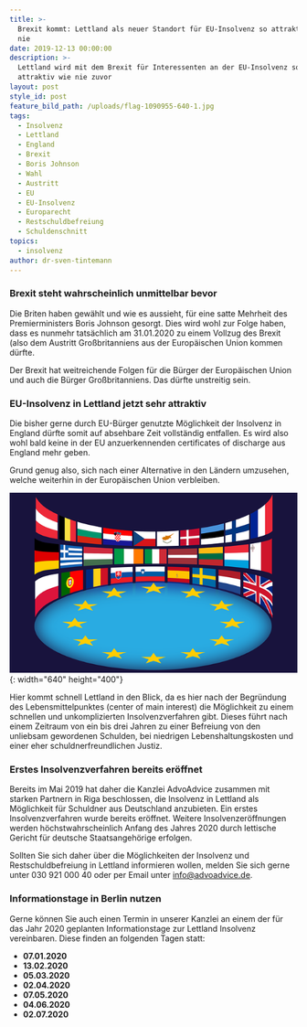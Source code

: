```yaml
---
title: >-
  Brexit kommt: Lettland als neuer Standort für EU-Insolvenz so attraktiv wie
  nie
date: 2019-12-13 00:00:00
description: >-
  Lettland wird mit dem Brexit für Interessenten an der EU-Insolvenz so
  attraktiv wie nie zuvor
layout: post
style_id: post
feature_bild_path: /uploads/flag-1090955-640-1.jpg
tags:
  - Insolvenz
  - Lettland
  - England
  - Brexit
  - Boris Johnson
  - Wahl
  - Austritt
  - EU
  - EU-Insolvenz
  - Europarecht
  - Restschuldbefreiung
  - Schuldenschnitt
topics:
  - insolvenz
author: dr-sven-tintemann
---
```


### Brexit steht wahrscheinlich unmittelbar bevor

Die Briten haben gew&auml;hlt und wie es aussieht, f&uuml;r eine satte Mehrheit des Premierministers Boris Johnson gesorgt. Dies wird wohl zur Folge haben, dass es nunmehr tats&auml;chlich am 31.01.2020 zu einem Vollzug des Brexit (also dem Austritt Gro&szlig;britanniens aus der Europ&auml;ischen Union kommen d&uuml;rfte.&nbsp;

Der Brexit hat weitreichende Folgen f&uuml;r die B&uuml;rger der Europ&auml;ischen Union und auch die B&uuml;rger Gro&szlig;britanniens. Das d&uuml;rfte unstreitig sein.&nbsp;

### EU-Insolvenz in Lettland jetzt sehr attraktiv

Die bisher gerne durch EU-B&uuml;rger genutzte Möglichkeit der Insolvenz in England d&uuml;rfte somit auf absehbare Zeit vollst&auml;ndig entfallen. Es wird also wohl bald keine in der EU anzuerkennenden certificates of discharge aus England mehr geben.&nbsp;

Grund genug also, sich nach einer Alternative in den L&auml;ndern umzusehen, welche weiterhin in der Europ&auml;ischen Union verbleiben.&nbsp;

![](/uploads/european-union-1328256-640-2.png){: width="640" height="400"}

Hier kommt schnell Lettland in den Blick, da es hier nach der Begr&uuml;ndung des Lebensmittelpunktes (center of main interest) die Möglichkeit zu einem schnellen und unkomplizierten Insolvenzverfahren gibt. Dieses f&uuml;hrt nach einem Zeitraum von ein bis drei Jahren zu einer Befreiung von den unliebsam gewordenen Schulden, bei niedrigen Lebenshaltungskosten und einer eher schuldnerfreundlichen Justiz.&nbsp;

### Erstes Insolvenzverfahren bereits eröffnet

Bereits im Mai 2019 hat daher die Kanzlei AdvoAdvice zusammen mit starken Partnern in Riga beschlossen, die Insolvenz in Lettland als Möglichkeit f&uuml;r Schuldner aus Deutschland anzubieten. Ein erstes Insolvenzverfahren wurde bereits eröffnet. Weitere Insolvenzeröffnungen werden höchstwahrscheinlich Anfang des Jahres 2020 durch lettische Gericht f&uuml;r deutsche Staatsangehörige erfolgen.&nbsp;

Sollten Sie sich daher &uuml;ber die Möglichkeiten der Insolvenz und Restschuldbefreiung in Lettland informieren wollen, melden Sie sich gerne unter 030 921 000 40 oder per Email unter info@advoadvice.de.&nbsp;

### Informationstage in Berlin nutzen

Gerne können Sie auch einen Termin in unserer Kanzlei an einem der f&uuml;r das Jahr 2020 geplanten Informationstage zur Lettland Insolvenz vereinbaren. Diese finden an folgenden Tagen statt:&nbsp;

* **07\.01.2020**
* **13\.02.2020**
* **05\.03.2020**
* **02\.04.2020**
* **07\.05.2020**
* **04\.06.2020**
* **02\.07.2020**